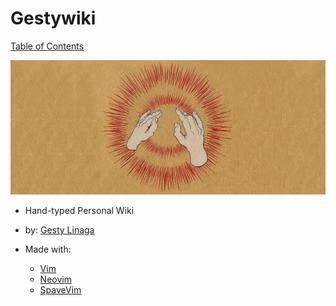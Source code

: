 # Gestywiki 

[Table of Contents](docs/index.md)

![gestywiki.png](imgs/gestywiki.png)

* Hand-typed Personal Wiki
* by: [Gesty Linaga](https://github.com/gestylinaga)


* Made with:
    - [Vim](https://www.vim.org/)
    - [Neovim](https://neovim.io/)
    - [SpaveVim](https://spacevim.org/)

